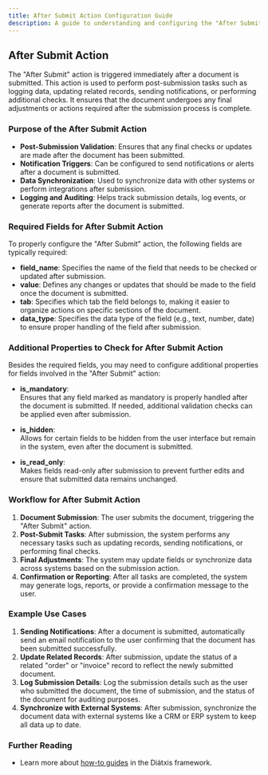 ```yaml
---
title: After Submit Action Configuration Guide
description: A guide to understanding and configuring the "After Submit" action in the Configurator.
---
```


## After Submit Action

The "After Submit" action is triggered immediately after a document is submitted. This action is used to perform post-submission tasks such as logging data, updating related records, sending notifications, or performing additional checks. It ensures that the document undergoes any final adjustments or actions required after the submission process is complete.

### Purpose of the After Submit Action

- **Post-Submission Validation**: Ensures that any final checks or updates are made after the document has been submitted.
- **Notification Triggers**: Can be configured to send notifications or alerts after a document is submitted.
- **Data Synchronization**: Used to synchronize data with other systems or perform integrations after submission.
- **Logging and Auditing**: Helps track submission details, log events, or generate reports after the document is submitted.

### Required Fields for After Submit Action

To properly configure the "After Submit" action, the following fields are typically required:

- **field_name**: Specifies the name of the field that needs to be checked or updated after submission.
- **value**: Defines any changes or updates that should be made to the field once the document is submitted.
- **tab**: Specifies which tab the field belongs to, making it easier to organize actions on specific sections of the document.
- **data_type**: Specifies the data type of the field (e.g., text, number, date) to ensure proper handling of the field after submission.

### Additional Properties to Check for After Submit Action

Besides the required fields, you may need to configure additional properties for fields involved in the "After Submit" action:

- **is_mandatory**:  
  Ensures that any field marked as mandatory is properly handled after the document is submitted. If needed, additional validation checks can be applied even after submission.

- **is_hidden**:  
  Allows for certain fields to be hidden from the user interface but remain in the system, even after the document is submitted.

- **is_read_only**:  
  Makes fields read-only after submission to prevent further edits and ensure that submitted data remains unchanged.

### Workflow for After Submit Action

1. **Document Submission**: The user submits the document, triggering the "After Submit" action.
2. **Post-Submit Tasks**: After submission, the system performs any necessary tasks such as updating records, sending notifications, or performing final checks.
3. **Final Adjustments**: The system may update fields or synchronize data across systems based on the submission action.
4. **Confirmation or Reporting**: After all tasks are completed, the system may generate logs, reports, or provide a confirmation message to the user.

### Example Use Cases

1. **Sending Notifications**: After a document is submitted, automatically send an email notification to the user confirming that the document has been submitted successfully.
2. **Update Related Records**: After submission, update the status of a related "order" or "invoice" record to reflect the newly submitted document.
3. **Log Submission Details**: Log the submission details such as the user who submitted the document, the time of submission, and the status of the document for auditing purposes.
4. **Synchronize with External Systems**: After submission, synchronize the document data with external systems like a CRM or ERP system to keep all data up to date.

### Further Reading

- Learn more about [how-to guides](https://diataxis.fr/how-to-guides/) in the Diátxis framework.
